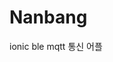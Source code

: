 # Nanbang
ionic ble mqtt 통신 어플
<img source = "https://github.com/Kimseongbeen/Nanbang/blob/master/temp.png"></img>

